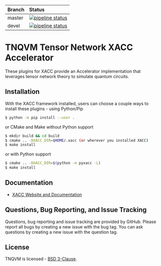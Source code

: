 | Branch | Status |
|:-------|:-------|
|master | [![pipeline status](https://code.ornl.gov/qci/tnqvm/badges/master/pipeline.svg)](https://code.ornl.gov/qci/tnqvm/commits/master) |
|devel | [![pipeline status](https://code.ornl.gov/qci/tnqvm/badges/devel/pipeline.svg)](https://code.ornl.gov/qci/tnqvm/commits/devel) |


# TNQVM Tensor Network XACC Accelerator
These plugins for XACC provide an Accelerator implementation that leverages tensor network theory to simulate quantum circuits.

Installation
------------
With the XACC framework installed, users can choose a couple ways to install these plugins - using Python/Pip
```bash
$ python -m pip install --user .
```
or CMake and Make without Python support
```bash
$ mkdir build && cd build
$ cmake .. -DXACC_DIR=$HOME/.xacc (or wherever you installed XACC)
$ make install
```
or with Python support
```bash
$ cmake .. -DXACC_DIR=$(python -m pyxacc -L)
$ make install
```

Documentation
-------------

* [XACC Website and Documentation ](https://xacc.readthedocs.io)

Questions, Bug Reporting, and Issue Tracking
--------------------------------------------

Questions, bug reporting and issue tracking are provided by GitHub. Please
report all bugs by creating a new issue with the bug tag. You can ask
questions by creating a new issue with the question tag.

License
-------

TNQVM is licensed - [BSD 3-Clause](LICENSE).
